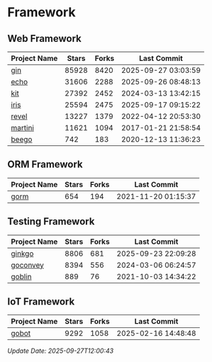 # Framework

## Web Framework
| Project Name | Stars | Forks | Last Commit |
| ------------ | ----- | ----- | ----------- |
| [gin](https://github.com/gin-gonic/gin) | 85928 | 8420 | 2025-09-27 03:03:59 |
| [echo](https://github.com/labstack/echo) | 31606 | 2288 | 2025-09-26 08:48:13 |
| [kit](https://github.com/go-kit/kit) | 27392 | 2452 | 2024-03-13 13:42:15 |
| [iris](https://github.com/kataras/iris) | 25594 | 2475 | 2025-09-17 09:15:22 |
| [revel](https://github.com/revel/revel) | 13227 | 1379 | 2022-04-12 20:53:30 |
| [martini](https://github.com/go-martini/martini) | 11621 | 1094 | 2017-01-21 21:58:54 |
| [beego](https://github.com/astaxie/beego) | 742 | 183 | 2020-12-13 11:36:23 |

## ORM Framework
| Project Name | Stars | Forks | Last Commit |
| ------------ | ----- | ----- | ----------- |
| [gorm](https://github.com/jinzhu/gorm) | 654 | 194 | 2021-11-20 01:15:37 |

## Testing Framework
| Project Name | Stars | Forks | Last Commit |
| ------------ | ----- | ----- | ----------- |
| [ginkgo](https://github.com/onsi/ginkgo) | 8806 | 681 | 2025-09-23 22:09:28 |
| [goconvey](https://github.com/smartystreets/goconvey) | 8394 | 556 | 2024-03-06 06:24:57 |
| [goblin](https://github.com/franela/goblin) | 889 | 76 | 2021-10-03 14:34:22 |

## IoT Framework
| Project Name | Stars | Forks | Last Commit |
| ------------ | ----- | ----- | ----------- |
| [gobot](https://github.com/hybridgroup/gobot) | 9292 | 1058 | 2025-02-16 14:48:48 |

*Update Date: 2025-09-27T12:00:43*